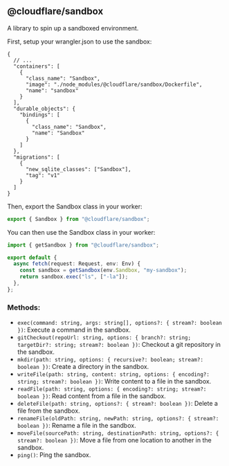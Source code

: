 ## @cloudflare/sandbox

A library to spin up a sandboxed environment.

First, setup your wrangler.json to use the sandbox:

```jsonc
{
  // ...
  "containers": [
    {
      "class_name": "Sandbox",
      "image": "./node_modules/@cloudflare/sandbox/Dockerfile",
      "name": "sandbox"
    }
  ],
  "durable_objects": {
    "bindings": [
      {
        "class_name": "Sandbox",
        "name": "Sandbox"
      }
    ]
  },
  "migrations": [
    {
      "new_sqlite_classes": ["Sandbox"],
      "tag": "v1"
    }
  ]
}
```

Then, export the Sandbox class in your worker:

```ts
export { Sandbox } from "@cloudflare/sandbox";
```

You can then use the Sandbox class in your worker:

```ts
import { getSandbox } from "@cloudflare/sandbox";

export default {
  async fetch(request: Request, env: Env) {
    const sandbox = getSandbox(env.Sandbox, "my-sandbox");
    return sandbox.exec("ls", ["-la"]);
  },
};
```

### Methods:

- `exec(command: string, args: string[], options?: { stream?: boolean })`: Execute a command in the sandbox.
- `gitCheckout(repoUrl: string, options: { branch?: string; targetDir?: string; stream?: boolean })`: Checkout a git repository in the sandbox.
- `mkdir(path: string, options: { recursive?: boolean; stream?: boolean })`: Create a directory in the sandbox.
- `writeFile(path: string, content: string, options: { encoding?: string; stream?: boolean })`: Write content to a file in the sandbox.
- `readFile(path: string, options: { encoding?: string; stream?: boolean })`: Read content from a file in the sandbox.
- `deleteFile(path: string, options?: { stream?: boolean })`: Delete a file from the sandbox.
- `renameFile(oldPath: string, newPath: string, options?: { stream?: boolean })`: Rename a file in the sandbox.
- `moveFile(sourcePath: string, destinationPath: string, options?: { stream?: boolean })`: Move a file from one location to another in the sandbox.
- `ping()`: Ping the sandbox.
